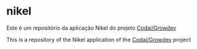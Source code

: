 # nikel
Este é um repositório da aplicação Nikel do projeto [Codaí/Growdev](https://plataforma.growdev.com.br/curso/codai)

This is a repository of the Nikel application of the [Codaí/Growdev](https://plataforma.growdev.com.br/curso/codai) project
<p align="center">
  <img src="public/assets\images/nikel-logo.png>
</p>

